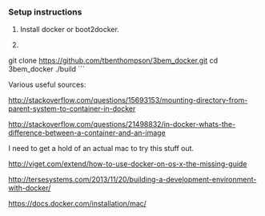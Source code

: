 
### Setup instructions ###
1. Install docker or boot2docker.
2. ``` 
git clone https://github.com/tbenthompson/3bem_docker.git
cd 3bem_docker
./build ```

Various useful sources:


http://stackoverflow.com/questions/15693153/mounting-directory-from-parent-system-to-container-in-docker

http://stackoverflow.com/questions/21498832/in-docker-whats-the-difference-between-a-container-and-an-image

I need to get a hold of an actual mac to try this stuff out.

http://viget.com/extend/how-to-use-docker-on-os-x-the-missing-guide

http://tersesystems.com/2013/11/20/building-a-development-environment-with-docker/

https://docs.docker.com/installation/mac/
